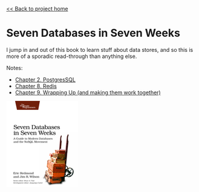 [&lt;&lt; Back to project home](../../README.md)

# Seven Databases in Seven Weeks

I jump in and out of this book to learn stuff about data stores, and so this is
more of a sporadic read-through than anything else.

Notes:

- [Chapter 2. PostgresSQL](ch2-postgres-sql.md)
- [Chapter 8. Redis](ch8-redis.md)
- [Chapter 9. Wrapping Up (and making them work together)](ch9-wrapping-them-up-together.md)

![seven db book](seven-db-book.jpg)
